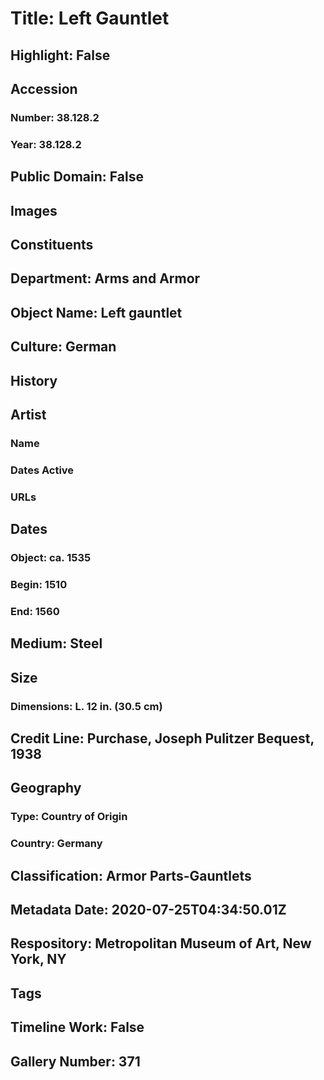 # Title: Left Gauntlet
## Highlight: False
## Accession
### Number: 38.128.2
### Year: 38.128.2
## Public Domain: False
## Images
## Constituents
## Department: Arms and Armor
## Object Name: Left gauntlet
## Culture: German
## History
## Artist
### Name
### Dates Active
### URLs
## Dates
### Object: ca. 1535
### Begin: 1510
### End: 1560
## Medium: Steel
## Size
### Dimensions: L. 12 in. (30.5 cm)
## Credit Line: Purchase, Joseph Pulitzer Bequest, 1938
## Geography
### Type: Country of Origin
### Country: Germany
## Classification: Armor Parts-Gauntlets
## Metadata Date: 2020-07-25T04:34:50.01Z
## Respository: Metropolitan Museum of Art, New York, NY
## Tags
## Timeline Work: False
## Gallery Number: 371